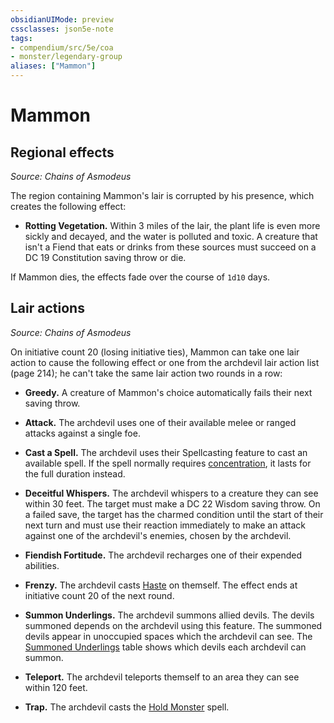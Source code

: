 ```yaml
---
obsidianUIMode: preview
cssclasses: json5e-note
tags:
- compendium/src/5e/coa
- monster/legendary-group
aliases: ["Mammon"]
---
```

# Mammon

## Regional effects
_Source: Chains of Asmodeus_

The region containing Mammon's lair is corrupted by his presence, which creates the following effect:

- **Rotting Vegetation.** Within 3 miles of the lair, the plant life is even more sickly and decayed, and the water is polluted and toxic. A creature that isn't a Fiend that eats or drinks from these sources must succeed on a DC 19 Constitution saving throw or die.  

If Mammon dies, the effects fade over the course of `1d10` days.

## Lair actions
_Source: Chains of Asmodeus_

On initiative count 20 (losing initiative ties), Mammon can take one lair action to cause the following effect or one from the archdevil lair action list (page 214); he can't take the same lair action two rounds in a row:

- **Greedy.** A creature of Mammon's choice automatically fails their next saving throw.  

- **Attack.** The archdevil uses one of their available melee or ranged attacks against a single foe.  
- **Cast a Spell.** The archdevil uses their Spellcasting feature to cast an available spell. If the spell normally requires [concentration](/Systems/5e/rules/conditions.md#concentration), it lasts for the full duration instead.  
- **Deceitful Whispers.** The archdevil whispers to a creature they can see within 30 feet. The target must make a DC 22 Wisdom saving throw. On a failed save, the target has the charmed condition until the start of their next turn and must use their reaction immediately to make an attack against one of the archdevil's enemies, chosen by the archdevil.  
- **Fiendish Fortitude.** The archdevil recharges one of their expended abilities.  
- **Frenzy.** The archdevil casts [Haste](/Systems/5e/spells/haste.md) on themself. The effect ends at initiative count 20 of the next round.  
- **Summon Underlings.** The archdevil summons allied devils. The devils summoned depends on the archdevil using this feature. The summoned devils appear in unoccupied spaces which the archdevil can see. The [Summoned Underlings](/Systems/5e/tables/archdevil-lair-action-list-summoned-underlings-coa.md) table shows which devils each archdevil can summon.  
- **Teleport.** The archdevil teleports themself to an area they can see within 120 feet.  
- **Trap.** The archdevil casts the [Hold Monster](/Systems/5e/spells/hold-monster.md) spell.